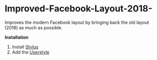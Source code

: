 # Improved-Facebook-Layout-2018-
Improves the modern Facebook layout by bringing back the old layout (2018) as much as possible.

**Installation**

1. Install [Stylus](https://chrome.google.com/webstore/detail/stylus/clngdbkpkpeebahjckkjfobafhncgmne)
2. Add the [Userstyle](https://userstyles.world/style/11533/improved-facebook-layout-work-in-progress)
